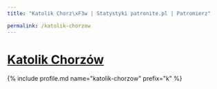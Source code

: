 ```yaml
---
title: "Katolik Chorz\xF3w | Statystyki patronite.pl | Patromierz"

permalink: /katolik-chorzow
---
```


# [Katolik Chorzów](https://patronite.pl/katolik-chorzow)

{% include profile.md name="katolik-chorzow" prefix="k" %}
